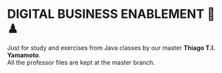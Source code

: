 # DIGITAL BUSINESS ENABLEMENT 🤖♟
Just for study and exercises from Java classes by our master **Thiago T.I. Yamamoto**.  
All the professor files are kept at the master branch.